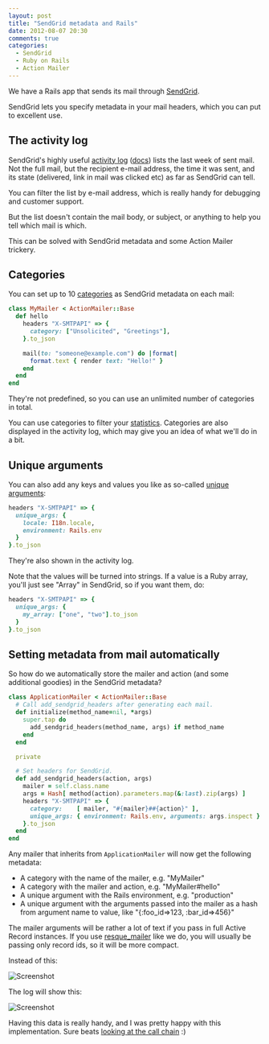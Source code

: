 ```yaml
---
layout: post
title: "SendGrid metadata and Rails"
date: 2012-08-07 20:30
comments: true
categories:
  - SendGrid
  - Ruby on Rails
  - Action Mailer
---
```


We have a Rails app that sends its mail through [SendGrid](http://sendgrid.com/).

SendGrid lets you specify metadata in your mail headers, which you can put to excellent use.


## The activity log

SendGrid's highly useful [activity log](http://sendgrid.com/logs/index) ([docs](http://docs.sendgrid.com/documentation/delivery-metrics/email-activity/)) lists the last week of sent mail. Not the full mail, but the recipient e-mail address, the time it was sent, and its state (delivered, link in mail was clicked etc) as far as SendGrid can tell.

You can filter the list by e-mail address, which is really handy for debugging and customer support.

But the list doesn't contain the mail body, or subject, or anything to help you tell which mail is which.

This can be solved with SendGrid metadata and some Action Mailer trickery.


## Categories

You can set up to 10 [categories](http://docs.sendgrid.com/documentation/delivery-metrics/categories/) as SendGrid metadata on each mail:

``` ruby
class MyMailer < ActionMailer::Base
  def hello
    headers "X-SMTPAPI" => {
      category: ["Unsolicited", "Greetings"],
    }.to_json

    mail(to: "someone@example.com") do |format|
      format.text { render text: "Hello!" }
    end
  end
end
```

They're not predefined, so you can use an unlimited number of categories in total.

You can use categories to filter your [statistics](http://sendgrid.com/statistics/email). Categories are also displayed in the activity log, which may give you an idea of what we'll do in a bit.


## Unique arguments

You can also add any keys and values you like as so-called [unique arguments](http://docs.sendgrid.com/documentation/api/smtp-api/developers-guide/unique-arguments/):

``` ruby
headers "X-SMTPAPI" => {
  unique_args: {
    locale: I18n.locale,
    environment: Rails.env
  }
}.to_json
```

They're also shown in the activity log.

Note that the values will be turned into strings. If a value is a Ruby array, you'll just see "Array" in SendGrid, so if you want them, do:

``` ruby
headers "X-SMTPAPI" => {
  unique_args: {
    my_array: ["one", "two"].to_json
  }
}.to_json
```


## Setting metadata from mail automatically

So how do we automatically store the mailer and action (and some additional goodies) in the SendGrid metadata?

``` ruby app/mailers/application_mailer.rb
class ApplicationMailer < ActionMailer::Base
  # Call add_sendgrid_headers after generating each mail.
  def initialize(method_name=nil, *args)
    super.tap do
      add_sendgrid_headers(method_name, args) if method_name
    end
  end

  private

  # Set headers for SendGrid.
  def add_sendgrid_headers(action, args)
    mailer = self.class.name
    args = Hash[ method(action).parameters.map(&:last).zip(args) ]
    headers "X-SMTPAPI" => {
      category:    [ mailer, "#{mailer}##{action}" ],
      unique_args: { environment: Rails.env, arguments: args.inspect }
    }.to_json
  end
end
```

Any mailer that inherits from `ApplicationMailer` will now get the following metadata:

* A category with the name of the mailer, e.g. "MyMailer"
* A category with the mailer and action, e.g. "MyMailer#hello"
* A unique argument with the Rails environment, e.g. "production"
* A unique argument with the arguments passed into the mailer as a hash from argument name to value, like "{:foo_id=>123, :bar_id=>456}"

The mailer arguments will be rather a lot of text if you pass in full Active Record instances. If you use [resque_mailer](https://github.com/zapnap/resque_mailer/) like we do, you will usually be passing only record ids, so it will be more compact.

Instead of this:

![Screenshot](http://f.cl.ly/items/0g1914381r1a0z1f0D15/sendgrid-before.png)

The log will show this:

![Screenshot](http://f.cl.ly/items/191C17201J2p0J191F2t/sendgrid-after.png)

Having this data is really handy, and I was pretty happy with this implementation. Sure beats [looking at the call chain](https://gist.github.com/2775581) :)
